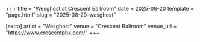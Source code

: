 +++
title = "Wesghost at Crescent Ballroom"
date = 2025-08-20
template = "page.html"
slug = "2025-08-20-wesghost"

[extra]
artist = "Wesghost"
venue = "Crescent Ballroom"
venue_url = "https://www.crescentphx.com/"
+++
